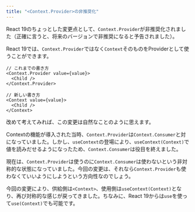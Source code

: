 ```yaml
---
title: "<Context.Provider>の非推奨化"
---
```


React 19のちょっとした変更点として、`Context.Provider`が非推奨化されました（正確に言うと、将来のバージョンで非推奨になると予告されました）。

React 19では、`Context.Provider`ではなく`Context`そのものをProviderとして使うことができます。

```tsx
// これまでの書き方
<Context.Provider value={value}>
  <Child />
</Context.Provider>

// 新しい書き方
<Context value={value}>
  <Child />
</Context>
```

改めて考えてみれば、この変更は自然なことのように思えます。

Contextの機能が導入された当時、`Context.Provider`は`Context.Consumer`と対になっていました。しかし、`useContext`の登場により、`useContext(Context)`で値を読みだせるようになったため、`Context.Consumer`は役目を終えました。

現在は、`Context.Provider`は使うのに`Context.Consumer`は使わないという非対称的な状態になっていました。今回の変更は、それなら`Context.Provider`も使わなくていいようにしようという方向性なのでしょう。

今回の変更により、供給側は`<Context>`、使用側は`useContext(Context)`となり、再び対称的な感じが戻ってきました。ちなみに、React 19からは`use`を使って`use(Context)`でも可能です。